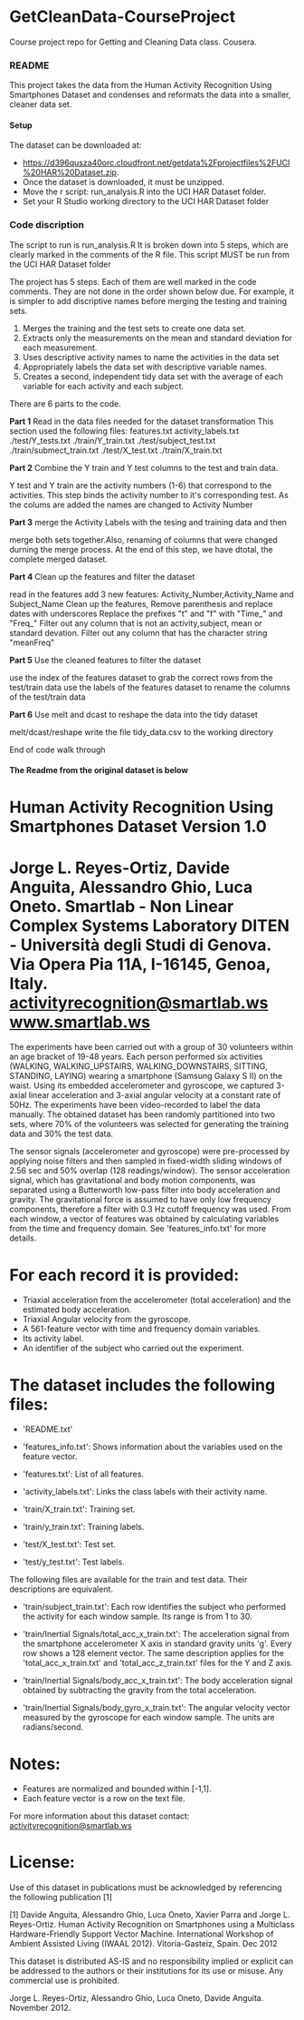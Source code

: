 GetCleanData-CourseProject
==========================

Course project repo for Getting and Cleaning Data class. Cousera.

###  README

 This project takes the data from the Human Activity Recognition Using Smartphones Dataset and condenses and reformats the data into a smaller, cleaner data set.
 
#### Setup
 
 The dataset can be downloaded at:
  - https://d396qusza40orc.cloudfront.net/getdata%2Fprojectfiles%2FUCI%20HAR%20Dataset.zip.
  - Once the dataset is downloaded, it must be unzipped. 
  - Move the r script: run_analysis.R into the UCI HAR Dataset folder.
  - Set your R Studio working directory to the UCI HAR Dataset folder
 
### Code discription

 The script to run is run_analysis.R
 It is broken down into 5 steps, which are clearly marked in the comments of the R file. This script MUST be run from the  UCI HAR Dataset folder
 
 The project has 5 steps. Each of them are well marked in the code comments. They are not done
 in the order shown below due. For example, it is simpler to add discriptive names before merging the testing and training sets.
 
 1. Merges the training and the test sets to create one data set.
 2. Extracts only the measurements on the mean and standard deviation for each measurement.
 3. Uses descriptive activity names to name the activities in the data set
 4. Appropriately labels the data set with descriptive variable names.
 5. Creates a second, independent tidy data set with the average of each variable for each activity and each subject.


 
 There are 6 parts to the code.
 
 **Part 1** Read in the data files needed for the dataset transformation
   This section used the following files:
    features.txt
    activity_labels.txt
   ./test/Y_tests.txt
   ./train/Y_train.txt
   ./test/subject_test.txt
   ./train/submect_train.txt
   ./test/X_test.txt
   ./train/X_train.txt
      
 **Part 2** Combine the Y train and Y test columns to the test and train data.

   Y test and Y train are the activity numbers (1-6) that correspond to the activities.
   This step binds the activity number to it's corresponding test. As the colums are added
   the names are changed to Activity Number
 
 **Part 3** merge the Activity Labels with the tesing and training data and then

   merge both sets together.Also, renaming of columns that were changed durning the merge process. At the end of this step, we have dtotal, the complete merged dataset.
 
 **Part 4** Clean up the features and filter the dataset  

   read in the features
   add 3 new features: Activity_Number,Activity_Name and Subject_Name
   Clean up the features, Remove parenthesis and replace dates with underscores
   Replace the prefixes "t" and "f" with "Time_" and "Freq_"
   Filter out any column that is not an activity,subject, mean or standard devation.
   Filter out any column that has the character string "meanFreq"

 **Part 5** Use the cleaned features to filter the dataset

   use the index of the features dataset to grab the correct rows from the test/train data
   use the labels of the features dataset to rename the columns of the test/train data
  
 **Part 6** Use melt and dcast to reshape the data into the tidy dataset

   melt/dcast/reshape
   write the file tidy_data.csv to the working directory
  
  End of code walk through

#### The Readme from the original dataset is below
 

Human Activity Recognition Using Smartphones Dataset
Version 1.0
==================================================================
Jorge L. Reyes-Ortiz, Davide Anguita, Alessandro Ghio, Luca Oneto.
Smartlab - Non Linear Complex Systems Laboratory
DITEN - Università degli Studi di Genova.
Via Opera Pia 11A, I-16145, Genoa, Italy.
activityrecognition@smartlab.ws
www.smartlab.ws
==================================================================

The experiments have been carried out with a group of 30 volunteers within an age bracket of 19-48 years. Each person performed six activities (WALKING, WALKING_UPSTAIRS, WALKING_DOWNSTAIRS, SITTING, STANDING, LAYING) wearing a smartphone (Samsung Galaxy S II) on the waist. Using its embedded accelerometer and gyroscope, we captured 3-axial linear acceleration and 3-axial angular velocity at a constant rate of 50Hz. The experiments have been video-recorded to label the data manually. The obtained dataset has been randomly partitioned into two sets, where 70% of the volunteers was selected for generating the training data and 30% the test data. 

The sensor signals (accelerometer and gyroscope) were pre-processed by applying noise filters and then sampled in fixed-width sliding windows of 2.56 sec and 50% overlap (128 readings/window). The sensor acceleration signal, which has gravitational and body motion components, was separated using a Butterworth low-pass filter into body acceleration and gravity. The gravitational force is assumed to have only low frequency components, therefore a filter with 0.3 Hz cutoff frequency was used. From each window, a vector of features was obtained by calculating variables from the time and frequency domain. See 'features_info.txt' for more details. 

For each record it is provided:
======================================

- Triaxial acceleration from the accelerometer (total acceleration) and the estimated body acceleration.
- Triaxial Angular velocity from the gyroscope. 
- A 561-feature vector with time and frequency domain variables. 
- Its activity label. 
- An identifier of the subject who carried out the experiment.

The dataset includes the following files:
=========================================

- 'README.txt'

- 'features_info.txt': Shows information about the variables used on the feature vector.

- 'features.txt': List of all features.

- 'activity_labels.txt': Links the class labels with their activity name.

- 'train/X_train.txt': Training set.

- 'train/y_train.txt': Training labels.

- 'test/X_test.txt': Test set.

- 'test/y_test.txt': Test labels.

The following files are available for the train and test data. Their descriptions are equivalent. 

- 'train/subject_train.txt': Each row identifies the subject who performed the activity for each window sample. Its range is from 1 to 30. 

- 'train/Inertial Signals/total_acc_x_train.txt': The acceleration signal from the smartphone accelerometer X axis in standard gravity units 'g'. Every row shows a 128 element vector. The same description applies for the 'total_acc_x_train.txt' and 'total_acc_z_train.txt' files for the Y and Z axis. 

- 'train/Inertial Signals/body_acc_x_train.txt': The body acceleration signal obtained by subtracting the gravity from the total acceleration. 

- 'train/Inertial Signals/body_gyro_x_train.txt': The angular velocity vector measured by the gyroscope for each window sample. The units are radians/second. 

Notes: 
======
- Features are normalized and bounded within [-1,1].
- Each feature vector is a row on the text file.

For more information about this dataset contact: activityrecognition@smartlab.ws

License:
========
Use of this dataset in publications must be acknowledged by referencing the following publication [1] 

[1] Davide Anguita, Alessandro Ghio, Luca Oneto, Xavier Parra and Jorge L. Reyes-Ortiz. Human Activity Recognition on Smartphones using a Multiclass Hardware-Friendly Support Vector Machine. International Workshop of Ambient Assisted Living (IWAAL 2012). Vitoria-Gasteiz, Spain. Dec 2012

This dataset is distributed AS-IS and no responsibility implied or explicit can be addressed to the authors or their institutions for its use or misuse. Any commercial use is prohibited.

Jorge L. Reyes-Ortiz, Alessandro Ghio, Luca Oneto, Davide Anguita. November 2012.
